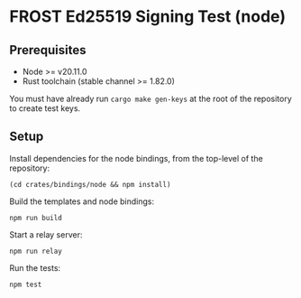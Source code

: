 # FROST Ed25519 Signing Test (node)

## Prerequisites

* Node >= v20.11.0
* Rust toolchain (stable channel >= 1.82.0)

You must have already run `cargo make gen-keys` at the root of the repository to create test keys.

## Setup

Install dependencies for the node bindings, from the top-level of the repository:

```
(cd crates/bindings/node && npm install)
```

Build the templates and node bindings:

```
npm run build
```

Start a relay server:

```
npm run relay
```

Run the tests:

```
npm test
```
